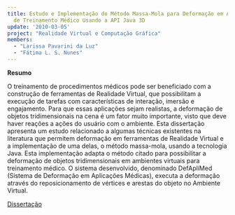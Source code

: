 ```yaml
---
title: Estudo e Implementação do Método Massa-Mola para Deformação em Ambientes Virtuais
  de Treinamento Médico Usando a API Java 3D
update: '2010-03-05'
project: "Realidade Virtual e Computação Gráfica"
members:
  - "Larissa Pavarini da Luz"
  - "Fátima L. S. Nunes"
---
```


**Resumo**

O treinamento de procedimentos médicos pode ser beneficiado com a construção de ferramentas de Realidade Virtual, que possibilitam a execução de tarefas com características de interação, imersão e engajamento. Para que essas aplicações sejam realistas, a deformação de objetos tridimensionais na cena é um fator muito importante, visto que deve haver reações a ações do usuário com o ambiente. Esta dissertação apresenta um estudo relacionado a algumas técnicas existentes na literatura que permitem deformação em ferramentas de Realidade Virtual e a implementação de uma delas, o método massa-mola, usando a tecnologia Java. Esta implementação adapta o método citado para possibilitar a deformação de objetos tridimensionais em ambientes virtuais para treinamento médico. O sistema desenvolvido, denominado DefApliMed (Sistema de Deformação em Aplicações Médicas), executa a deformação através do reposicionamento de vértices e arestas do objeto no Ambiente Virtual.
	
<a href="{{ 'files/researches/DefApliMed.pdf' | absolute_url }}" class="btn btn-outline-primary">Dissertação</a>

